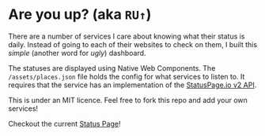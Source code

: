 # Are you up? (aka `RU↑`)

There are a number of services I care about knowing what their status is daily. 
Instead of going to each of their websites to check on them, I built this _simple_
(another word for _ugly_) dashboard.

The statuses are displayed using Native Web Components. The `/assets/places.json`
file holds the config for what services to listen to. It requires that the service
has an implementation of the [StatusPage.io v2 API](https://help.statuspage.io/knowledge_base/topics/api-information).

This is under an MIT licence. Feel free to fork this repo and add your own services!

Checkout the current [Status Page](https://kyle-west.github.io/are-you-up/)!
